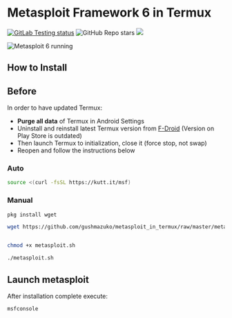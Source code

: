 # Metasploit Framework 6 in Termux
[![GitLab Testing status](https://gitlab.com/MR.KK/metasploit_in_termux/badges/master/pipeline.svg)](https://gitlab.com/MR.KK/metasploit_in_termux/-/pipelines) ![GitHub Repo stars](https://img.shields.io/github/stars/MR.KK/metasploit_in_termux?style=social) [![](https://img.shields.io/badge/GitLab-Mirror-succes?link=https://gitlab.com/MR.KK/metasploit_in_termux)](https://gitlab.com/MR.KK/metasploit_in_termux)

![Metasploit 6 running](https://i.imgur.com/yLFQhvP.png)

## How to Install
## Before

In order to have updated Termux:
- **Purge all data** of Termux in Android Settings
- Uninstall and reinstall latest Termux version from [F-Droid](https://f-droid.org/en/packages/com.termux/) (Version on Play Store is outdated)
- Then launch Termux to initialization, close it (force stop, not swap)
- Reopen and follow the instructions below

### Auto
```bash
source <(curl -fsSL https://kutt.it/msf)
```

### Manual
```bash
pkg install wget

wget https://github.com/gushmazuko/metasploit_in_termux/raw/master/metasploit.sh


chmod +x metasploit.sh

./metasploit.sh
```

## Launch metasploit
After installation complete execute:
```bash
msfconsole
```

